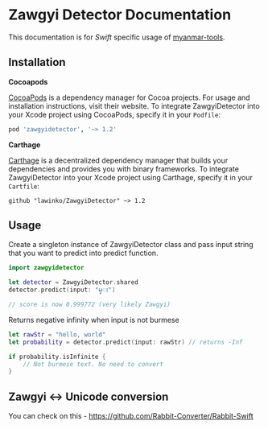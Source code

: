 # Zawgyi Detector Documentation

This documentation is for *Swift* specific usage of [myanmar-tools](https://github.com/google/myanmar-tools).

## Installation

**Cocoapods**

[CocoaPods](https://cocoapods.org) is a dependency manager for Cocoa projects. For usage and installation instructions, visit their website. To integrate ZawgyiDetector into your Xcode project using CocoaPods, specify it in your `Podfile`:

```ruby
pod 'zawgyidetector', '~> 1.2'
```

**Carthage**

[Carthage](https://github.com/Carthage/Carthage) is a decentralized dependency manager that builds your dependencies and provides you with binary frameworks. To integrate ZawgyiDetector into your Xcode project using Carthage, specify it in your `Cartfile`:

```ogdl
github "lawinko/ZawgyiDetector" ~> 1.2
```

## Usage

Create a singleton instance of ZawgyiDetector class and pass input string that 
you want to predict into predict function.
```swift
import zawgyidetector

let detector = ZawgyiDetector.shared
detector.predict(input: "မ္း")

// score is now 0.999772 (very likely Zawgyi)
```

Returns negative infinity when input is not burmese

```swift
let rawStr = "hello, world"
let probability = detector.predict(input: rawStr) // returns -Inf

if probability.isInfinite { 
    // Not burmese text. No need to convert
}
```

## Zawgyi <-> Unicode conversion

You can check on this - https://github.com/Rabbit-Converter/Rabbit-Swift


